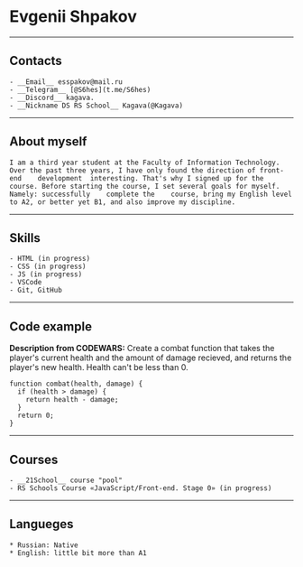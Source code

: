 # Evgenii Shpakov
***

## Contacts 

    - __Email__ esspakov@mail.ru
    - __Telegram__ [@S6hes](t.me/S6hes)
    - __Discord__ kagava.
    - __Nickname DS RS School__ Kagava(@Kagava)

***

## About myself
    
    I am a third year student at the Faculty of Information Technology. Over the past three years, I have only found the direction of front-end    development  interesting. That's why I signed up for the course. Before starting the course, I set several goals for myself. Namely: successfully    complete the    course, bring my English level to A2, or better yet B1, and also improve my discipline.

***

## Skills

    - HTML (in progress)
    - CSS (in progress)
    - JS (in progress)
    - VSCode
    - Git, GitHub

***

## Code example

**Description from CODEWARS:**
Create a combat function that takes the player's current health and the amount of damage recieved, and returns the player's new health. Health can't be less than 0.


```
function combat(health, damage) {
  if (health > damage) {
    return health - damage;
  }
  return 0;
}
```

***
## Courses

    - __21School__ course "pool"
    - RS Schools Course «JavaScript/Front-end. Stage 0» (in progress)

***

## Langueges

    * Russian: Native
    * English: little bit more than A1

